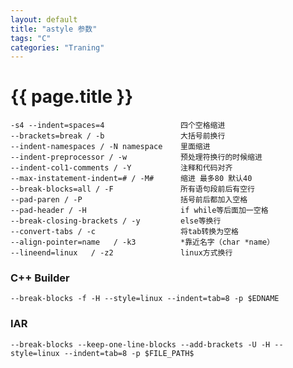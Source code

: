 ```yaml
---
layout: default
title: "astyle 参数" 
tags: "C"
categories: "Traning"
---
```


# {{ page.title }}


    -s4 --indent=spaces=4                 四个空格缩进
    --brackets=break / -b                 大括号前换行
    --indent-namespaces / -N namespace    里面缩进
    --indent-preprocessor / -w            预处理符换行的时候缩进
    --indent-col1-comments / -Y           注释和代码对齐
    --max-instatement-indent=# / -M#      缩进 最多80 默认40
    --break-blocks=all / -F               所有语句段前后有空行
    --pad-paren / -P                      括号前后都加入空格
    --pad-header / -H                     if while等后面加一空格
    --break-closing-brackets / -y         else等换行
    --convert-tabs / -c                   将tab转换为空格
    --align-pointer=name   / -k3          *靠近名字（char *name）
    --lineend=linux   / -z2               linux方式换行
    
### C++ Builder
    --break-blocks -f -H --style=linux --indent=tab=8 -p $EDNAME
    
### IAR
    --break-blocks --keep-one-line-blocks --add-brackets -U -H --style=linux --indent=tab=8 -p $FILE_PATH$
    
     